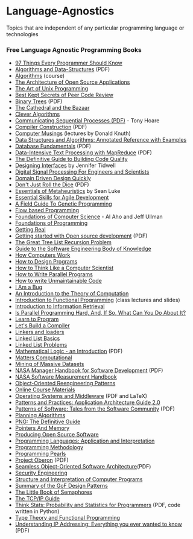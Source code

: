 # Language-Agnostics
Topics that are independent of any particular programming language or technologies

### Free Language Agnostic Programming Books

*   [97 Things Every Programmer Should Know](http://programmer.97things.oreilly.com/)
*   [Algorithms and Data-Structures](http://www.ethoberon.ethz.ch/WirthPubl/AD.pdf) (PDF)
*   [Algorithms](http://www-inst.eecs.berkeley.edu/~cs170/fa06/) (course)
*   [The Architecture of Open Source Applications](http://www.aosabook.org/en/index.html)
*   [The Art of Unix Programming](http://catb.org/esr/writings/taoup/html/)
*   [Best Kept Secrets of Peer Code Review](http://smartbear.com/codecollab-code-review-book.php)
*   [Binary Trees](http://cslibrary.stanford.edu/110/BinaryTrees.pdf) (PDF)
*   [The Cathedral and the Bazaar](http://www.catb.org/esr/writings/cathedral-bazaar/)
*   [Clever Algorithms](http://www.cleveralgorithms.com/nature-inspired/index.html)
*   [Communicating Sequential Processes (PDF)](http://www.usingcsp.com/cspbook.pdf) - Tony Hoare
*   [Compiler Construction](http://www-old.oberon.ethz.ch/WirthPubl/CBEAll.pdf) (PDF)
*   [Computer Musings](http://scpd.stanford.edu/knuth/index.jsp) (lectures by Donald Knuth)
*   [Data Structures and Algorithms: Annotated Reference with Examples](http://dotnetslackers.com/projects/Data-Structures-And-Algorithms/)
*   [Database Fundamentals](http://public.dhe.ibm.com/software/dw/db2/express-c/wiki/Database_fundamentals.pdf) (PDF)
*   [Data-Intensive Text Processing with MapReduce](http://www.umiacs.umd.edu/~jimmylin/MapReduce-book-final.pdf) (PDF)
*   [The Definitive Guide to Building Code Quality](http://www.realtimepublishers.com/book?id=117)
*   [Designing Interfaces](http://designinginterfaces.com) by Jennifer Tidwell
*   [Digital Signal Processing For Engineers and Scientists](http://www.dspguide.com/)
*   [Domain Driven Design Quickly](http://www.infoq.com/minibooks/domain-driven-design-quickly)
*   [Don't Just Roll the Dice](http://www.neildavidson.com/downloads/dont-just-roll-the-dice-2.0.0.pdf) (PDF)
*   [Essentials of Metaheuristics](http://cs.gmu.edu/~sean/book/metaheuristics/) by Sean Luke
*   [Essential Skills for Agile Development](http://elliottback.com/wp/essential-skills-for-agile-development/)
*   [A Field Guide To Genetic Programming](http://dces.essex.ac.uk/staff/rpoli/gp-field-guide/toc.html)
*   [Flow based Programming](http://jpaulmorrison.com/fbp/#book)
*   [Foundations of Computer Science](http://infolab.stanford.edu/~ullman/focs.html) - Al Aho and Jeff Ullman
*   [Foundations of Programming](http://codebetter.com/files/folders/codebetter_downloads/entry179694.aspx)
*   [Getting Real](http://gettingreal.37signals.com/)
*   [Getting started with Open source development](http://public.dhe.ibm.com/software/dw/db2/express-c/wiki/Getting_started_with_open_source_development_p2.pdf) (PDF)
*   [The Great Tree List Recursion Problem](http://cslibrary.stanford.edu/109/TreeListRecursion.pdf)
*   [Guide to the Software Engineering Body of Knowledge](http://www.computer.org/portal/web/swebok)
*   [How Computers Work](http://www.fastchip.net/howcomputerswork/p1.html)
*   [How to Design Programs](http://www.htdp.org/)
*   [How to Think Like a Computer Scientist](http://openbookproject.net/thinkcs/)
*   [How to Write Parallel Programs](http://www.lindaspaces.com/book/)
*   [How to write Unmaintainable Code](http://mindprod.com/jgloss/unmain.html)
*   [I Am a Bug](http://www.amibug.com/iamabug/p01.html)
*   [An Introduction to the Theory of Computation](http://www.cse.ohio-state.edu/~gurari/theory-bk/theory-bk.html)
*   [Introduction to Functional Programming](http://www.cl.cam.ac.uk/teaching/Lectures/funprog-jrh-1996/) (class lectures and slides)
*   [Introduction to Information Retrieval](http://nlp.stanford.edu/IR-book/information-retrieval-book.html)
*   [Is Parallel Programming Hard, And, If So, What Can You Do About It?](http://kernel.org/pub/linux/kernel/people/paulmck/perfbook/perfbook.html)
*   [Learn to Program](http://pine.fm/LearnToProgram/)
*   [Let's Build a Compiler](http://www.stack.nl/~marcov/compiler.pdf)
*   [Linkers and loaders](http://www.iecc.com/linker/)
*   [Linked List Basics](http://cslibrary.stanford.edu/103/LinkedListBasics.pdf)
*   [Linked List Problems](http://cslibrary.stanford.edu/105/LinkedListProblems.pdf)
*   [Mathematical Logic - an Introduction](http://www.ii.uib.no/~michal/und/i227/book/book.pdf) (PDF)
*   [Matters Computational](http://www.jjj.de/fxt/#fxtbook)
*   [Mining of Massive Datasets](http://infolab.stanford.edu/~ullman/mmds.html)
*   [NASA Manager Handbook for Software Development](http://homepages.inf.ed.ac.uk/dts/pm/Papers/nasa-manage.pdf) (PDF)
*   [NASA Software Measurement Handbook](http://www.scribd.com/doc/7181362/NASA-Software-Measurement-Guidebook)
*   [Object-Oriented Reengineering Patterns](http://scg.unibe.ch/download/oorp/)
*   [Online Course Materials](http://ocw.mit.edu/OcwWeb/web/home/home/index.htm)
*   [Operating Systems and Middleware](https://gustavus.edu/mcs/max/os-book/) (PDF and LaTeX)
*   [Patterns and Practices: Application Architecture Guide 2.0](http://www.codeplex.com/AppArchGuide)
*   [Patterns of Software: Tales from the Software Community](http://www.dreamsongs.com/Files/PatternsOfSoftware.pdf) (PDF)
*   [Planning Algorithms](http://planning.cs.uiuc.edu/)
*   [PNG: The Definitive Guide](http://www.libpng.org/pub/png/book/)
*   [Pointers And Memory](http://cslibrary.stanford.edu/102/PointersAndMemory.pdf)
*   [Producing Open Source Software](http://producingoss.com/)
*   [Programming Languages: Application and Interpretation](http://www.cs.brown.edu/~sk/Publications/Books/ProgLangs/)
*   [Programming Methodology](http://www.stanford.edu/class/cs106a/)
*   [Programming Pearls](http://netlib.bell-labs.com/cm/cs/pearls/)
*   [Project Oberon](http://www-old.oberon.ethz.ch/WirthPubl/ProjectOberon.pdf) (PDF)
*   [Seamless Object-Oriented Software Architecture](http://www.bon-method.com/book_print_a4.pdf)(PDF)
*   [Security Engineering](http://www.cl.cam.ac.uk/~rja14/book.html)
*   [Structure and Interpretation of Computer Programs](http://mitpress.mit.edu/sicp/)
*   [Summary of the GoF Design Patterns](http://domainlanguage.com/ddd/patterns/PatternSummariesUnderCreativeCommons.doc)
*   [The Little Book of Semaphores](http://greenteapress.com/semaphores/)
*   [The TCP/IP Guide](http://www.tcpipguide.com/free/t_toc.htm)
*   [Think Stats: Probability and Statistics for Programmers](http://greenteapress.com/thinkstats/) (PDF, code written in Python)
*   [Type Theory and Functional Programming](https://www.cs.kent.ac.uk/people/staff/sjt/TTFP/)
*   [Understanding IP Addressing: Everything you ever wanted to know](http://www.apnic.net/__data/assets/pdf_file/0020/8147/501302.pdf) (PDF)
